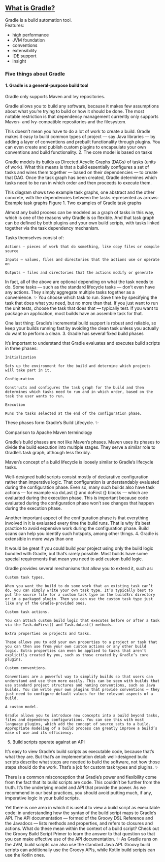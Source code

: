 ## [What is Gradle?](https://docs.gradle.org/current/userguide/what_is_gradle.html#what_is_gradle)

Gradle is a build automation tool.  
Features:
* high performance
* JVM foundation
* conventions
* extensibility
* IDE support
* insight

### Five things about Gradle

#### 1. Gradle is a general-purpose build tool

Gradle only supports Maven and Ivy repositories.  

Gradle allows you to build any software, because it makes few assumptions about what you’re trying to build or how it should be done. The most notable restriction is that dependency management currently only supports Maven- and Ivy-compatible repositories and the filesystem.

This doesn’t mean you have to do a lot of work to create a build. Gradle makes it easy to build common types of project — say Java libraries — by adding a layer of conventions and prebuilt functionality through plugins. You can even create and publish custom plugins to encapsulate your own conventions and build functionality.
2. The core model is based on tasks

Gradle models its builds as Directed Acyclic Graphs (DAGs) of tasks (units of work). What this means is that a build essentially configures a set of tasks and wires them together — based on their dependencies — to create that DAG. Once the task graph has been created, Gradle determines which tasks need to be run in which order and then proceeds to execute them.

This diagram shows two example task graphs, one abstract and the other concrete, with the dependencies between the tasks represented as arrows:
Example task graphs
Figure 1. Two examples of Gradle task graphs

Almost any build process can be modeled as a graph of tasks in this way, which is one of the reasons why Gradle is so flexible. And that task graph can be defined by both plugins and your own build scripts, with tasks linked together via the task dependency mechanism.

Tasks themselves consist of:

    Actions — pieces of work that do something, like copy files or compile source

    Inputs — values, files and directories that the actions use or operate on

    Outputs — files and directories that the actions modify or generate

In fact, all of the above are optional depending on what the task needs to do. Some tasks — such as the standard lifecycle tasks — don’t even have any actions. They simply aggregate multiple tasks together as a convenience.
✨
	You choose which task to run. Save time by specifying the task that does what you need, but no more than that. If you just want to run the unit tests, choose the task that does that — typically test. If you want to package an application, most builds have an assemble task for that.

One last thing: Gradle’s incremental build support is robust and reliable, so keep your builds running fast by avoiding the clean task unless you actually do want to perform a clean.
3. Gradle has several fixed build phases

It’s important to understand that Gradle evaluates and executes build scripts in three phases:

    Initialization

    Sets up the environment for the build and determine which projects will take part in it.

    Configuration

    Constructs and configures the task graph for the build and then determines which tasks need to run and in which order, based on the task the user wants to run.

    Execution

    Runs the tasks selected at the end of the configuration phase.

These phases form Gradle’s Build Lifecycle.
✨

Comparison to Apache Maven terminology

Gradle’s build phases are not like Maven’s phases. Maven uses its phases to divide the build execution into multiple stages. They serve a similar role to Gradle’s task graph, although less flexibly.

Maven’s concept of a build lifecycle is loosely similar to Gradle’s lifecycle tasks.

Well-designed build scripts consist mostly of declarative configuration rather than imperative logic. That configuration is understandably evaluated during the configuration phase. Even so, many such builds also have task actions — for example via doLast {} and doFirst {} blocks — which are evaluated during the execution phase. This is important because code evaluated during the configuration phase won’t see changes that happen during the execution phase.

Another important aspect of the configuration phase is that everything involved in it is evaluated every time the build runs. That is why it’s best practice to avoid expensive work during the configuration phase. Build scans can help you identify such hotspots, among other things.
4. Gradle is extensible in more ways than one

It would be great if you could build your project using only the build logic bundled with Gradle, but that’s rarely possible. Most builds have some special requirements that mean you need to add custom build logic.

Gradle provides several mechanisms that allow you to extend it, such as:

    Custom task types.

    When you want the build to do some work that an existing task can’t do, you can simply write your own task type. It’s typically best to put the source file for a custom task type in the buildSrc directory or in a packaged plugin. Then you can use the custom task type just like any of the Gradle-provided ones.

    Custom task actions.

    You can attach custom build logic that executes before or after a task via the Task.doFirst() and Task.doLast() methods.

    Extra properties on projects and tasks.

    These allows you to add your own properties to a project or task that you can then use from your own custom actions or any other build logic. Extra properties can even be applied to tasks that aren’t explicitly created by you, such as those created by Gradle’s core plugins.

    Custom conventions.

    Conventions are a powerful way to simplify builds so that users can understand and use them more easily. This can be seen with builds that use standard project structures and naming conventions, such as Java builds. You can write your own plugins that provide conventions — they just need to configure default values for the relevant aspects of a build.

    A custom model.

    Gradle allows you to introduce new concepts into a build beyond tasks, files and dependency configurations. You can see this with most language plugins, which add the concept of source sets to a build. Appropriate modeling of a build process can greatly improve a build’s ease of use and its efficiency.

5. Build scripts operate against an API

It’s easy to view Gradle’s build scripts as executable code, because that’s what they are. But that’s an implementation detail: well-designed build scripts describe what steps are needed to build the software, not how those steps should do the work. That’s a job for custom task types and plugins.
✨


There is a common misconception that Gradle’s power and flexibility come from the fact that its build scripts are code. This couldn’t be further from the truth. It’s the underlying model and API that provide the power. As we recommend in our best practices, you should avoid putting much, if any, imperative logic in your build scripts.

Yet there is one area in which it is useful to view a build script as executable code: in understanding how the syntax of the build script maps to Gradle’s API. The API documentation — formed of the Groovy DSL Reference and the Javadocs — lists methods and properties, and refers to closures and actions. What do these mean within the context of a build script? Check out the Groovy Build Script Primer to learn the answer to that question so that you can make effective use of the API documentation.
✨
	As Gradle runs on the JVM, build scripts can also use the standard Java API. Groovy build scripts can additionally use the Groovy APIs, while Kotlin build scripts can use the Kotlin ones.
